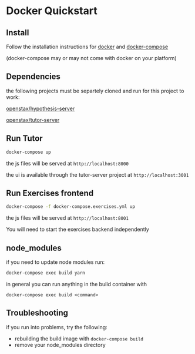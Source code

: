 # Docker Quickstart

## Install

Follow the installation instructions for
[docker](https://docs.docker.com/install/) and
[docker-compose](https://docs.docker.com/compose/install/)

(docker-compose may or may not come with docker on your platform)

## Dependencies

the following projects must be separtely cloned and run for this project to work:

[openstax/hypothesis-server](https://github.com/openstax/hypothesis-server)

[openstax/tutor-server](https://github.com/openstax/tutor-server)

## Run Tutor

``` bash
docker-compose up
```

the js files will be served at `http://localhost:8000`

the ui is available through the tutor-server project at `http://localhost:3001`

## Run Exercises frontend

``` bash
docker-compose -f docker-compose.exercises.yml up
```

the js files will be served at `http://localhost:8001`

You will need to start the exercises backend independently

## node_modules

if you need to update node modules run:

```bash
docker-compose exec build yarn
```

in general you can run anything in the build container with

```
docker-compose exec build <command>
```

## Troubleshooting

if you run into problems, try the following:
* rebuilding the build image with `docker-compose build`
* remove your node_modules directory
